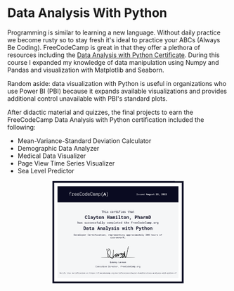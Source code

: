 # Data Analysis With Python

Programming is similar to learning a new language. Without daily practice we become rusty so to stay fresh it's ideal to practice your ABCs (Always Be Coding). FreeCodeCamp is great in that they offer a plethora of resources including the [Data Analysis with Python Certificate](https://www.freecodecamp.org/learn/data-analysis-with-python/#data-analysis-with-python-course). During this course I expanded my knowledge of data manipulation using Numpy and Pandas and visualization with Matplotlib and Seaborn. 

Random aside: data visualization with Python is useful in organizations who use Power BI (PBI) because it expands available visualizations and provides additional control unavailable with PBI's standard plots.

After didactic material and quizzes, the final projects to earn the FreeCodeCamp Data Analysis with Python certification included the following:

- Mean-Variance-Standard Deviation Calculator
- Demographic Data Analyzer
- Medical Data Visualizer
- Page View Time Series Visualizer
- Sea Level Predictor

<p align="center">
<img src="FCC-data-analysis-with-python-certificate.png" alt="certificate" width="300" class="center"/>
</p>
